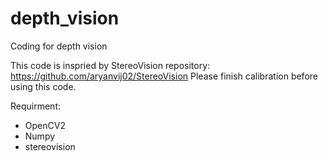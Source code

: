# depth_vision
Coding for depth vision

This code is inspried by StereoVision repository: https://github.com/aryanvij02/StereoVision
Please finish calibration before using this code.

Requirment:
- OpenCV2
- Numpy
- stereovision

